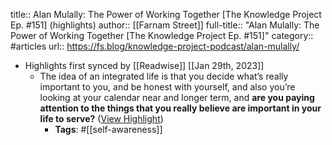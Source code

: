 title:: Alan Mulally: The Power of Working Together [The Knowledge Project Ep. #151] (highlights)
author:: [[Farnam Street]]
full-title:: "Alan Mulally: The Power of Working Together [The Knowledge Project Ep. \#151]"
category:: #articles
url:: https://fs.blog/knowledge-project-podcast/alan-mulally/

- Highlights first synced by [[Readwise]] [[Jan 29th, 2023]]
	- The idea of an integrated life is that you decide what’s really important to you, and be honest with yourself, and also you’re looking at your calendar near and longer term, and **are you paying attention to the things that you really believe are important in your life to serve?** ([View Highlight](https://read.readwise.io/read/01gqyazgcfg81ghrpr1xpr8kae))
		- **Tags**: #[[self-awareness]]